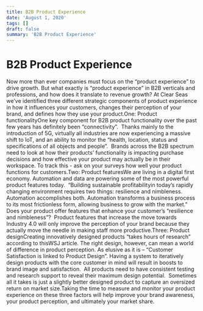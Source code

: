 ```yaml
---
title: B2B Product Experience
date: 'August 1, 2020'
tags: []
draft: false
summary: 'B2B Product Experience'
---
```


# B2B Product Experience

Now more than ever companies must focus on the “product experience” to drive growth. But what exactly is “product experience” in B2B verticals and professions, and how does it translate to revenue growth? At Clear Seas we’ve identified three different strategic components of product experience in how it influences your customers, changes their perception of your brand, and defines how they use your product.One: Product functionalityOne key component for B2B product functionality over the past few years has definitely been “connectivity”.  Thanks mainly to the introduction of 5G, virtually all industries are now experiencing a massive shift to IoT, and an ability to monitor the “health, location, status and specifications of all objects and people”.  Brands across the B2B spectrum need to look at how their products’ functionality is impacting purchase decisions and how effective your product may actually be in their workspace. To track this - ask on your surveys how well your product functions for customers.Two: Product featuresWe are living in a digital first economy. Automation and data are powering some of the most powerful product features today.  “Building sustainable profitabilityin today’s rapidly changing environment requires two things: resilience and nimbleness. Automation accomplishes both. Automation transforms a business process to its most frictionless form, allowing business to grow with the market.” Does your product offer features that enhance your customer’s “resilience and nimbleness”?  Product features that increase the move towards Industry 4.0 will only improve the perception of your brand because they actually move the needle in making staff more productive.Three: Product designCreating innovatively designed products “takes hours of research” according to thisWSJ article. The right design, however, can mean a world of difference in product perception. As elusive as it is – “Customer Satisfaction is linked to Product Design”. Having a system to iteratively design products with the core customer in mind will result in boosts to brand image and satisfaction.  All products need to have consistent testing and research support to reveal their maximum design potential.  Sometimes all it takes is just a slightly better designed product to capture an oversized return on market size.Taking the time to measure and monitor your product experience on these three factors will help improve your brand awareness, your product perception, and ultimately your market share.
